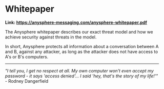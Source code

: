 # Whitepaper

**Link: https://anysphere-messaging.com/anysphere-whitepaper.pdf**

The Anysphere whitepaper describes our exact threat model and how we achieve security against threats in the model.

In short, Anysphere protects all information about a conversation between A and B, against any attacker, as long as the attacker does not have access to A's or B's computers.

---

*"I tell you, I get no respect at all. My own computer won't even accept my password - it says 'access denied'... I said 'hey, that's the story of my life!'"* - Rodney Dangerfield
